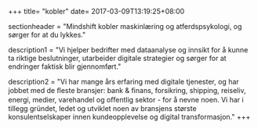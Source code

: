+++
title= "kobler"
date= 2017-03-09T13:19:25+08:00

sectionheader = "Mindshift kobler <span>maskinlæring</span> og <span>atferdspsykologi</span>, og sørger for at du lykkes."

description1 = "Vi hjelper bedrifter med dataanalyse og innsikt for å kunne ta riktige beslutninger, utarbeider digitale strategier og sørger for at endringer faktisk blir gjennomført."

description2 = "Vi har mange års erfaring med digitale tjenester, og har jobbet med de ﬂeste bransjer: bank & ﬁnans, forsikring, shipping, reiseliv, energi, medier, varehandel og oﬀentlig sektor - for å nevne noen. Vi har i tillegg gründet, ledet og utviklet noen av bransjens største konsulentselskaper innen kundeopplevelse og digital transformasjon."
+++

